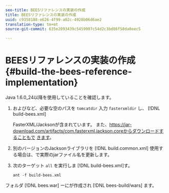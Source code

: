 ```yaml
---
seo-title: BEESリファレンスの実装の作成
title: BEESリファレンスの実装の作成
uuid: c9358188-e626-4f99-a02c-4928b06d6ae2
translation-type: tm+mt
source-git-commit: 635e2893439c5459907c54d2c3bd86f58da0eec5

---
```



# BEESリファレンスの実装の作成 {#build-the-bees-reference-implementation}

Java 1.6.0_24以降を使用していることを確認します。
1. およびなど、必要な空のパスを `tomcatdir` 入力 `fasterxmldir` し、 [!DNL build-bees.xml]

   FasterXML/Jacksonが含まれています。 また、https://jar-download.com/artifacts/com.fasterxml.jackson.coreからダウンロードすることもで [きます](https://jar-download.com/artifacts/com.fasterxml.jackson.core)。
1. 別のバージョンのJacksonライブラリを [!DNL build.common.xml] 使用する場合は、で実際のjarファイル名を更新します。
1. 次のターゲット `all` を実行しま [!DNL build-bees.xml]す。

   ```
   ant -f build-bees.xml
   ```

フォルダ [!DNL bees.war] ーにが作成され [!DNL bees-build/wars] ます。